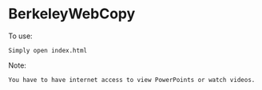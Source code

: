 # BerkeleyWebCopy


To use: 

    Simply open index.html



Note:

    You have to have internet access to view PowerPoints or watch videos.
